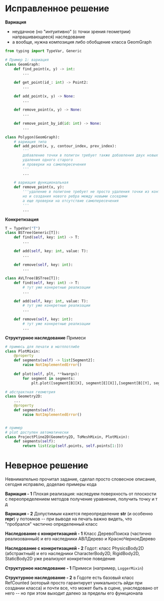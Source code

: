 # Исправленное решение

**Вариация**
- неудачное (но "интуитивно" (с точки зрения геометрии) напрашивающееся) наследование
- а вообще, нужна композиция либо обобщение класса GeomGraph

```python
from typing import TypeVar, Generic

# Пример 1: вариация
class GeomGraph:
    def find_point(x, y) -> int:
        ...
        
    def get_point(id_: int) -> Point2:
        ...
    
    def add_point(x, y) -> None:
        ...
        
    def remove_point(x, y) -> None:
        ...
        
    def remove_point_by_id(id: int) -> None:
        ...
     
class Polygon(GeomGraph):
    # вариация типа
    def add_point(x, y, contour_index, prev_index):
        '''
        добавление точки в полигон требует также добавления двух новых ребер, 
        удаления одного старого
        и проверки на самопересечения
        '''
        ...
        
    # вариация функциональная
    def remove_point(x, y):
        '''удаление в полигоне требует не просто удаления точки из контейнера
        но и создания нового ребра между новыми соседями
        а еще проверки на отсутствие самопересечения
        '''
        ...

```

**Конкретизация**
```python
T = TypeVar("T")
class BSTree(Generic[T]):
    def find(self, key: int) -> T:
        ...
        
    def add(self, key: int, value: T):
        ...
        
    def remove(self, key: int):
        ...
        
class AVLTree(BSTree[T]):
    def find(self, key: int) -> T:
        # тут уже конкретные реализации
        ...
        
    def add(self, key: int, value: T):
        # тут уже конкретные реализации
        ...
        
    def remove(self, key: int):
        # тут уже конкретные реализации
        ...
```

**Структурное наследование**
Примеси
```python
# примесь для печати в матплотлибе
class PlotMixin:
    @property
    def segments(self) -> list[Segment2]:
        raise NotImplementedError()
          
    def plot(self, plt, **kwargs):
        for segment in segments:
            plt.plot([segment[B][X], segment[E][X]],[segment[B][Y], segment[E], [Y]], **kwagrs)

# абстрактная геометрия
class Geometry2D:
    ...
    @property
    def segments(self):
        raise NotImplementedError()


# пример
# plot доступен автоматически
class ProjectPline2D(Geometry2D, ToMeshMixin, PlotMixin):
    def segments(self):
        return list(zip(self.points, self.points[1:]))
```

# Неверное решение
Невнимательно прочитал задание, сделал просто словесное описание, сегодня исправлю, доделаю примеры кода

**Вариация - 1**
Плохая реализация: наследуем поверхность от плоскости с переопределением методов получение уравнение, получить точку и т д

**Вариация - 2**
Допустимым кажется переопределение __str__ (и особенно __repr__) у потомков -- при выводе на печать важно видеть, что "пробрался" частично определенный класс

**Наследование с конкретизацией - 1**
Класс ДеревоПоиска (частично реализованный) и его наследники АВЛДерево и КрасноЧерноеДерево

**Наследование с конкретизацией - 2**
Годот: класс PhysicsBody2D (абстрактный) и его наследники CharacterBody2D, RigidBody2D, StaticBody2D уже реализуют конкретное поведение

**Структурное наследование - 1**
Примеси (например, `LoggerMixin`)

**Структурное наследование - 2**
в Годоте есть базовый класс RefCounted (который просто гарантирует уникальность айди при создании класса) и почти все, что может быть в сцене, унаследовано от него -- но при этом выходит далеко за пределы его функционала
